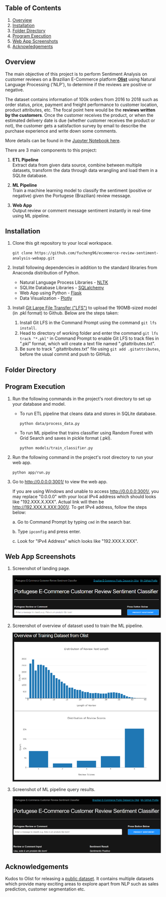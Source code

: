 ## Table of Contents

1. [Overview](#Overview)
2. [Installation](#Installation)
3. [Folder Directory](#Folder-Directory)
4. [Program Execution](#Program-Execution)
5. [Web App Screenshots](#Web-App-Screenshots)
6. [Acknowledgements](#Acknowledgements)

## Overview
The main objective of this project is to perform Sentiment Analysis on customer reviews on a Brazilian E-Commerce platform **[Olist](https://olist.com/pt-br/)** using Natural Language Processing ('NLP'), to determine if the reviews are positive or negative.

The dataset contains information of 100k orders from 2016 to 2018 such as order status, price, payment and freight performance to customer location, product attributes, etc. The focal point here would be the **reviews written by the customers**. Once the customer receives the product, or when the estimated delivery date is due (whether customer receives the product or not), the customer gets a satisfaction survey by email to describe the purchase experience and write down some comments.

More details can be found in the [Jupyter Notebook here](https://github.com/fucheng96/ecommerce-review-sentiment-analysis-webapp/blob/main/review-sentiment-analysis-nlp.ipynb).

There are 3 main components to this project:
1. **ETL Pipeline**<br>
   Extract data from given data source, combine between multiple datasets, transform the data through data wrangling and load them in a SQLite database.

2. **ML Pipeline**<br>
   Train a machine learning model to classify the sentiment (positive or negative) given the Portugese (Brazilian) review message.

3. **Web App**<br>
   Output review or comment message sentiment instantly in real-time using ML pipeline.

## Installation

1. Clone this git repository to your local workspace.

   `git clone https://github.com/fucheng96/ecommerce-review-sentiment-analysis-webapp.git`

2. Install following dependencies in addition to the standard libraries from Anaconda distribution of Python.

    - Natural Language Process Libraries - [NLTK](https://www.nltk.org/)
    - SQLlite Database Libraries - [SQLalchemy](https://www.sqlalchemy.org/)
    - Web App using Python - [Flask](https://flask.palletsprojects.com/en/2.0.x/)
    - Data Visualization - [Plotly](https://plotly.github.io/plotly.py-docs/index.html)

3. Install [Git Large File Transfer ("LFS")](https://git-lfs.github.com/) to upload the 190MB-sized model (in .pkl format) to Github. Below are the steps taken:

    1. Install Git LFS in the Command Prompt using the command `git lfs install`.
    2. Head to directory of working folder and enter the command `git lfs track "*.pkl"` in Command Prompt to enable Git LFS to track files in ".pkl" format, which will create a text file named ".gitattributes.txt".
    3.  Be sure to track ".gitattributes.txt" file using `git add .gitattributes`, before the usual commit and push to  GitHub.

## Folder Directory


## Program Execution
1. Run the following commands in the project's root directory to set up your database and model.

    - To run ETL pipeline that cleans data and stores in SQLite database.

      `python data/process_data.py`

    - To run ML pipeline that trains classifier using Random Forest with Grid Search and saves in pickle format (.pkl).

      `python models/train_classifier.py`

2. Run the following command in the project's root directory to run your web app.

   `python app/run.py`

3. Go to http://0.0.0.0:3001/ to view the web app.

   If you are using Windows and unable to access http://0.0.0.0:3001/, you may replace "0.0.0.0" with your local IPv4 address which should looks like "192.XXX.X.XXX". Actual link will then be http://192.XXX.X.XXX:3001/. To get IPv4 address, follow the steps below:

   a. Go to Command Prompt by typing `cmd` in the search bar.

   b. Type `ipconfig` and press enter.

   c. Look for "IPv4 Address" which looks like "192.XXX.X.XXX".

## Web App Screenshots

1. Screenshot of landing page.

   ![Screenshot 1](https://github.com/fucheng96/ecommerce-review-sentiment-analysis-webapp/blob/main/screenshots/main-page.PNG)

2. Screenshot of overview of dataset used to train the ML pipeline.

   ![Screenshot 2](https://github.com/fucheng96/ecommerce-review-sentiment-analysis-webapp/blob/main/screenshots/training-dataset-overview.PNG)

3. Screenshot of ML pipeline query results.

   ![Screenshot 3](https://github.com/fucheng96/ecommerce-review-sentiment-analysis-webapp/blob/main/screenshots/sample-results.PNG)

## Acknowledgements

Kudos to Olist for releasing a [public dataset](https://www.kaggle.com/olistbr/brazilian-ecommerce). It contains multiple datasets which provide many exciting areas to explore apart from NLP such as sales prediction, customer segmentation etc.
